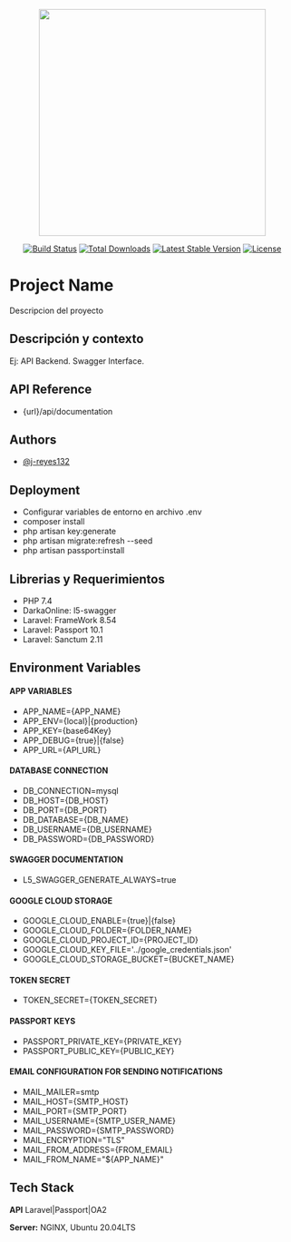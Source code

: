 <p align="center"><a href="https://laravel.com" target="_blank"><img src="https://raw.githubusercontent.com/laravel/art/master/logo-lockup/5%20SVG/2%20CMYK/1%20Full%20Color/laravel-logolockup-cmyk-red.svg" width="400"></a></p>

<p align="center">
<a href="https://travis-ci.org/laravel/framework"><img src="https://travis-ci.org/laravel/framework.svg" alt="Build Status"></a>
<a href="https://packagist.org/packages/laravel/framework"><img src="https://img.shields.io/packagist/dt/laravel/framework" alt="Total Downloads"></a>
<a href="https://packagist.org/packages/laravel/framework"><img src="https://img.shields.io/packagist/v/laravel/framework" alt="Latest Stable Version"></a>
<a href="https://packagist.org/packages/laravel/framework"><img src="https://img.shields.io/packagist/l/laravel/framework" alt="License"></a>
</p>

# Project Name
Descripcion del proyecto

## Descripción y contexto
Ej: API Backend. Swagger Interface.

## API Reference
- {url}/api/documentation
  
## Authors
- [@j-reyes132](https://www.github.com/j-reyes132)

## Deployment 
- Configurar variables de entorno en archivo .env
- composer install
- php artisan key:generate
- php artisan migrate:refresh --seed
- php artisan passport:install

## Librerias y Requerimientos
- PHP 7.4
- DarkaOnline: l5-swagger
- Laravel: FrameWork 8.54
- Laravel: Passport 10.1
- Laravel: Sanctum 2.11
## Environment Variables

#### APP VARIABLES
- APP_NAME={APP_NAME}
- APP_ENV={local}|{production}
- APP_KEY={base64Key}
- APP_DEBUG={true}|{false}
- APP_URL={API_URL}

#### DATABASE CONNECTION
- DB_CONNECTION=mysql
- DB_HOST={DB_HOST}
- DB_PORT={DB_PORT}
- DB_DATABASE={DB_NAME}
- DB_USERNAME={DB_USERNAME}
- DB_PASSWORD={DB_PASSWORD}

#### SWAGGER DOCUMENTATION
- L5_SWAGGER_GENERATE_ALWAYS=true

#### GOOGLE CLOUD STORAGE
- GOOGLE_CLOUD_ENABLE={true}|{false}
- GOOGLE_CLOUD_FOLDER={FOLDER_NAME}
- GOOGLE_CLOUD_PROJECT_ID={PROJECT_ID}
- GOOGLE_CLOUD_KEY_FILE='../google_credentials.json'
- GOOGLE_CLOUD_STORAGE_BUCKET={BUCKET_NAME}

#### TOKEN SECRET
- TOKEN_SECRET={TOKEN_SECRET}

#### PASSPORT KEYS
- PASSPORT_PRIVATE_KEY={PRIVATE_KEY}
- PASSPORT_PUBLIC_KEY={PUBLIC_KEY}

#### EMAIL CONFIGURATION FOR SENDING NOTIFICATIONS
- MAIL_MAILER=smtp
- MAIL_HOST={SMTP_HOST}
- MAIL_PORT={SMTP_PORT}
- MAIL_USERNAME={SMTP_USER_NAME}
- MAIL_PASSWORD={SMTP_PASSWORD}
- MAIL_ENCRYPTION="TLS"
- MAIL_FROM_ADDRESS={FROM_EMAIL}
- MAIL_FROM_NAME="${APP_NAME}"

  
## Tech Stack

**API** Laravel|Passport|OA2

**Server:** NGINX, Ubuntu 20.04LTS

